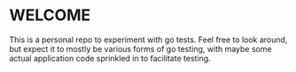 # WELCOME

This is a personal repo to experiment with go tests.
Feel free to look around, but expect it to mostly be various forms of go
testing, with maybe some actual application code sprinkled in to facilitate
testing.
